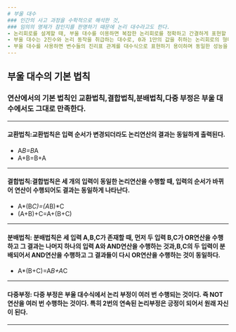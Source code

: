 ```yaml
---
# 부울 대수 
### 인간의 사고 과정을 수학적으로 해석한 것,
### 임의의 명제가 참인지를 판명하기 때문에 논리 대수라고도 한다.
- 논리회로를 설계할 때, 부울 대수를 이용하면 복잡한 논리회로를 정확하고 간결하게 표현할 수 있다.
- 부울 대수는 2진수와 논리 동작을 취급하는 대수로, 0과 1만의 값을 취하는 논리회로의 형태와 구조를 기술하는 데 필요한 수학적인 이론이다.
- 부울 대수를 사용하면 변수들의 진리표 관계를 대수식으로 표현하기 용이하며 동일한 성능을 갖는 더 간단한 회로를 만들기 편리하다.
---
```

## 부울 대수의 기본 법칙
### 연산에서의 기본 법칙인 교환법칙,결합법칙,분배법칙,다중 부정은 부울 대수에서도 그대로 만족한다.
---
#### 교환법칙:교환법칙은 입력 순서가 변경되더라도 논리연산의 결과는 동일하게 출력된다.
- A*B=B*A
- A+B=B+A
---
#### 결합법칙:결합법칙은 세 개의 입력이 동일한 논리연산을 수행할 때, 입력의 순서가 바뀌어 연산이 수행되어도 결과는 동일하게 나타난다.
- A*(B*C)=(A*B)*C
- (A+B)+C=A+(B+C)
---
#### 분배법칙: 분배법칙은 세 입력 A,B,C가 존재할 때, 먼저 두 입력 B,C가 OR연산을 수행하고 그 결과는 나머지 하나의 입력 A와 AND연산을 수행하는 것과,B,C의 두 입력이 분배되어서 AND연산을 수행하고 그 결과들이 다시 OR연산을 수행하는 것이 동일하다.
- A*(B+C)=A*B+A*C
---
#### 다중부정: 다중 부정은 부울 대수식에서 논리 부정이 여러 번 수행되는 것이다. 즉 NOT연산을 여러 번 수행하는 것이다. 특히 2번의 연속된 논리부정은 긍정이 되어서 원래 자신이 된다.
---
